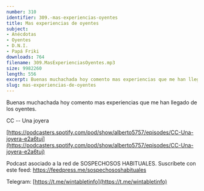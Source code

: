```yaml
---
number: 310
identifier: 309.-mas-experiencias-oyentes
title: Mas experiencias de oyentes
subject:
- Anécdotas
- Oyentes
- D.N.I.
- Papá Friki
downloads: 764
filename: 309.MasExperienciasOyentes.mp3
size: 9982260
length: 556
excerpt: Buenas muchachada hoy comento mas experiencias que me han llegado de los oyentes.
slug: mas-experiencias-de-oyentes
---
```

Buenas muchachada hoy comento mas experiencias que me han llegado de los oyentes.

CC -- Una joyera

[https://podcasters.spotify.com/pod/show/alberto5757/episodes/CC-Una-joyera-e2a6tuj](https://podcasters.spotify.com/pod/show/alberto5757/episodes/CC-Una-joyera-e2a6tuj)

Podcast asociado a la red de SOSPECHOSOS HABITUALES. Suscríbete con este feed: https://feedpress.me/sospechososhabituales

Telegram: [https://t.me/wintabletinfo](https://t.me/wintabletinfo)